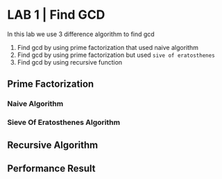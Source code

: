 # LAB 1 | Find GCD 

In this lab we use 3 difference algorithm to find gcd 
1. Find gcd by using prime factorization that used naive algorithm
2. Find gcd by using prime factorization but used ```sive of eratosthenes```
3. Find gcd by using recursive function

## Prime Factorization 
### Naive Algorithm

### Sieve Of Eratosthenes Algorithm

## Recursive Algorithm

## Performance Result
